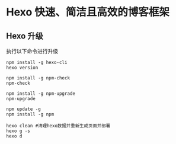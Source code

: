 # Hexo 快速、简洁且高效的博客框架

## Hexo 升级

执行以下命令进行升级

```
npm install -g hexo-cli
hexo version

npm install -g npm-check
npm-check

npm install -g npm-upgrade
npm-upgrade

npm update -g
npm install -g npm

hexo clean #清理hexo数据并重新生成页面并部署
hexo g -s
hexo d
```
